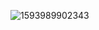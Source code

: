 
![1593989902343](https://user-images.githubusercontent.com/66917271/86544008-91c19480-bef1-11ea-9578-fcdc19c9524b.jpg)
